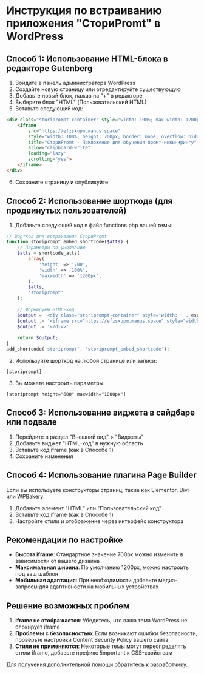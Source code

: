 # Инструкция по встраиванию приложения "СториPromt" в WordPress

## Способ 1: Использование HTML-блока в редакторе Gutenberg

1. Войдите в панель администратора WordPress
2. Создайте новую страницу или отредактируйте существующую
3. Добавьте новый блок, нажав на "+" в редакторе
4. Выберите блок "HTML" (Пользовательский HTML)
5. Вставьте следующий код:

```html
<div class="storiprompt-container" style="width: 100%; max-width: 1200px; margin: 0 auto; overflow: hidden; border-radius: 8px; box-shadow: 0 4px 6px rgba(0, 0, 0, 0.1);">
    <iframe 
        src="https://efzsxupm.manus.space" 
        style="width: 100%; height: 700px; border: none; overflow: hidden;" 
        title="СториPromt - Приложение для обучения промт-инжинирингу" 
        allow="clipboard-write"
        loading="lazy"
        scrolling="yes">
    </iframe>
</div>
```

6. Сохраните страницу и опубликуйте

## Способ 2: Использование шорткода (для продвинутых пользователей)

1. Добавьте следующий код в файл functions.php вашей темы:

```php
// Шорткод для встраивания СториPromt
function storiprompt_embed_shortcode($atts) {
    // Параметры по умолчанию
    $atts = shortcode_atts(
        array(
            'height' => '700',
            'width' => '100%',
            'maxwidth' => '1200px',
        ),
        $atts,
        'storiprompt'
    );
    
    // Формируем HTML-код
    $output = '<div class="storiprompt-container" style="width: ' . esc_attr($atts['width']) . '; max-width: ' . esc_attr($atts['maxwidth']) . '; margin: 0 auto; overflow: hidden; border-radius: 8px; box-shadow: 0 4px 6px rgba(0, 0, 0, 0.1);">';
    $output .= '<iframe src="https://efzsxupm.manus.space" style="width: 100%; height: ' . esc_attr($atts['height']) . 'px; border: none; overflow: hidden;" title="СториPromt - Приложение для обучения промт-инжинирингу" allow="clipboard-write" loading="lazy" scrolling="yes"></iframe>';
    $output .= '</div>';
    
    return $output;
}
add_shortcode('storiprompt', 'storiprompt_embed_shortcode');
```

2. Используйте шорткод на любой странице или записи:

```
[storiprompt]
```

3. Вы можете настроить параметры:

```
[storiprompt height="600" maxwidth="1000px"]
```

## Способ 3: Использование виджета в сайдбаре или подвале

1. Перейдите в раздел "Внешний вид" > "Виджеты"
2. Добавьте виджет "HTML-код" в нужную область
3. Вставьте код iframe (как в Способе 1)
4. Сохраните изменения

## Способ 4: Использование плагина Page Builder

Если вы используете конструкторы страниц, такие как Elementor, Divi или WPBakery:

1. Добавьте элемент "HTML" или "Пользовательский код"
2. Вставьте код iframe (как в Способе 1)
3. Настройте стили и отображение через интерфейс конструктора

## Рекомендации по настройке

- **Высота iframe**: Стандартное значение 700px можно изменить в зависимости от вашего дизайна
- **Максимальная ширина**: По умолчанию 1200px, можно настроить под ваш шаблон
- **Мобильная адаптация**: При необходимости добавьте медиа-запросы для адаптивности на мобильных устройствах

## Решение возможных проблем

1. **Iframe не отображается**: Убедитесь, что ваша тема WordPress не блокирует iframe
2. **Проблемы с безопасностью**: Если возникают ошибки безопасности, проверьте настройки Content Security Policy вашего сайта
3. **Стили не применяются**: Некоторые темы могут переопределять стили iframe, добавьте префикс !important к CSS-свойствам

Для получения дополнительной помощи обратитесь к разработчику.
